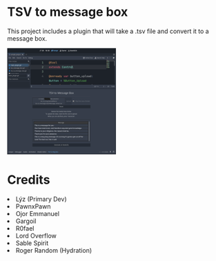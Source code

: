 # TSV to message box
 
This project includes a plugin that will take a .tsv file and convert it to a message box.

<img src="https://github.com/HyperGameDev/TSV-to-Message-Box/blob/main_plugin/tsv2msb_ss.png?raw=true" alt="TSV to Message Box plugin preview" style="width: 50%; height: auto;">


# Credits
<li>Lýz (Primary Dev)</li>
<li>PawnxPawn</li>
<li>Ojor Emmanuel</li>
<li>Gargoil</li>
<li>R0fael</li>
<li>Lord Overflow</li>
<li>Sable Spirit</li>
<li>Roger Random (Hydration)</li>
